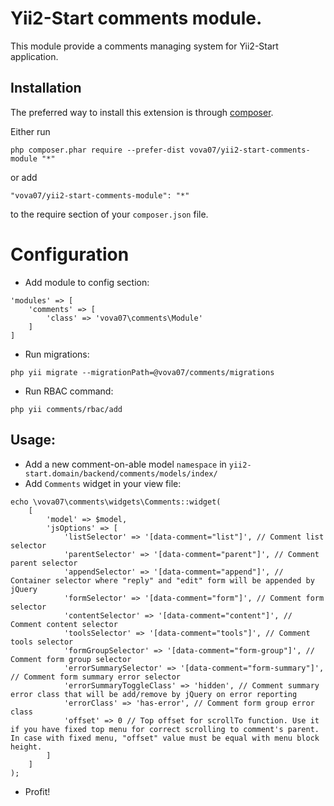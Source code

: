 Yii2-Start comments module.
==========================
This module provide a comments managing system for Yii2-Start application.

Installation
------------

The preferred way to install this extension is through [composer](http://getcomposer.org/download/).

Either run

```
php composer.phar require --prefer-dist vova07/yii2-start-comments-module "*"
```

or add

```
"vova07/yii2-start-comments-module": "*"
```

to the require section of your `composer.json` file.

Configuration
=============

- Add module to config section:

```
'modules' => [
    'comments' => [
        'class' => 'vova07\comments\Module'
    ]
]
```

- Run migrations:

```
php yii migrate --migrationPath=@vova07/comments/migrations
```

- Run RBAC command:

```
php yii comments/rbac/add
```

Usage:
------

- Add a new comment-on-able model `namespace` in `yii2-start.domain/backend/comments/models/index/`
- Add `Comments` widget in your view file:

```
echo \vova07\comments\widgets\Comments::widget(  
    [  
        'model' => $model,  
        'jsOptions' => [  
            'listSelector' => '[data-comment="list"]', // Comment list selector 
            'parentSelector' => '[data-comment="parent"]', // Comment parent selector
            'appendSelector' => '[data-comment="append"]', // Container selector where "reply" and "edit" form will be appended by jQuery
            'formSelector' => '[data-comment="form"]', // Comment form selector
            'contentSelector' => '[data-comment="content"]', // Comment content selector
            'toolsSelector' => '[data-comment="tools"]', // Comment tools selector
            'formGroupSelector' => '[data-comment="form-group"]', // Comment form group selector
            'errorSummarySelector' => '[data-comment="form-summary"]', // Comment form summary error selector
            'errorSummaryToggleClass' => 'hidden', // Comment summary error class that will be add/remove by jQuery on error reporting
            'errorClass' => 'has-error', // Comment form group error class
            'offset' => 0 // Top offset for scrollTo function. Use it if you have fixed top menu for correct scrolling to comment's parent. In case with fixed menu, "offset" value must be equal with menu block height.
        ]  
    ]  
);
```

- Profit!